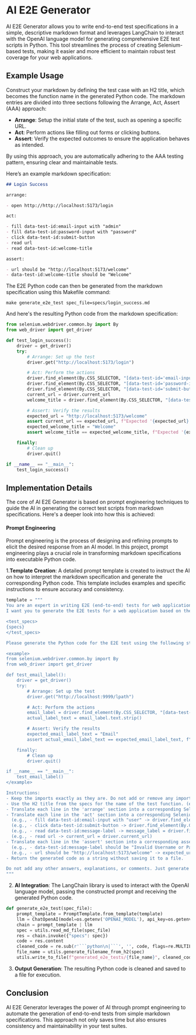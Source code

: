 # AI E2E Generator

AI E2E Generator allows you to write end-to-end test specifications in a simple, descriptive markdown format and leverages LangChain to interact with the OpenAI language model for generating comprehensive E2E test scripts in Python. This tool streamlines the process of creating Selenium-based tests, making it easier and more efficient to maintain robust test coverage for your web applications.

## Example Usage

Construct your markdown by defining the test case with an H2 title, which becomes the function name in the generated Python code. The markdown entries are divided into three sections following the Arrange, Act, Assert (AAA) approach:

- **Arrange**: Setup the initial state of the test, such as opening a specific URL.
- **Act**: Perform actions like filling out forms or clicking buttons.
- **Assert**: Verify the expected outcomes to ensure the application behaves as intended.

By using this approach, you are automatically adhering to the AAA testing pattern, ensuring clear and maintainable tests.

Here’s an example markdown specification:

```markdown
## Login Success

arrange:

- open http://http://localhost:5173/login

act:

- fill data-test-id:email-input with "admin"
- fill data-test-id:password-input with "password"
- click data-test-id:submit-button
- read url
- read data-test-id:welcome-title

assert:

- url should be "http://localhost:5173/welcome"
- data-test-id:welcome-title should be "Welcome"
```

The E2E Python code can then be generated from the markdown specification using this Makefile command:

```shell
make generate_e2e_test spec_file=specs/login_success.md
```

And here's the resulting Python code from the markdown specification:

```python
from selenium.webdriver.common.by import By
from web_driver import get_driver

def test_login_success():
    driver = get_driver()
    try:
        # Arrange: Set up the test
        driver.get("http://localhost:5173/login")

        # Act: Perform the actions
        driver.find_element(By.CSS_SELECTOR, "[data-test-id='email-input']").send_keys("admin")
        driver.find_element(By.CSS_SELECTOR, "[data-test-id='password-input']").send_keys("password")
        driver.find_element(By.CSS_SELECTOR, "[data-test-id='submit-button']").click()
        current_url = driver.current_url
        welcome_title = driver.find_element(By.CSS_SELECTOR, "[data-test-id='welcome-title']").text

        # Assert: Verify the results
        expected_url = "http://localhost:5173/welcome"
        assert current_url == expected_url, f"Expected '{expected_url}', but got '{current_url}'"
        expected_welcome_title = "Welcome"
        assert welcome_title == expected_welcome_title, f"Expected '{expected_welcome_title}', but got '{welcome_title}'"

    finally:
        # Clean up
        driver.quit()

if __name__ == "__main__":
    test_login_success()
```

## Implementation Details

The core of AI E2E Generator is based on prompt engineering techniques to guide the AI in generating the correct test scripts from markdown specifications. Here's a deeper look into how this is achieved:

#### Prompt Engineering

Prompt engineering is the process of designing and refining prompts to elicit the desired response from an AI model. In this project, prompt engineering plays a crucial role in transforming markdown specifications into executable Python code.

1.**Template Creation**: A detailed prompt template is created to instruct the AI on how to interpret the markdown specification and generate the corresponding Python code. This template includes examples and specific instructions to ensure accuracy and consistency.

```python
template = """
You are an expert in writing E2E (end-to-end) tests for web applications using Selenium.
I want you to generate the E2E tests for a web application based on the following specifications:

<test_specs>
{specs}
</test_specs>

Please generate the Python code for the E2E test using the following structure:

<example>
from selenium.webdriver.common.by import By
from web_driver import get_driver

def test_email_label():
    driver = get_driver()
    try:
        # Arrange: Set up the test
        driver.get("http://localhost:9999/lpath")

        # Act: Perform the actions
        email_label = driver.find_element(By.CSS_SELECTOR, "[data-test-id='email-label']")
        actual_label_text = email_label.text.strip()

        # Assert: Verify the results
        expected_email_label_text = "Email"
        assert actual_email_label_text == expected_email_label_text, f"Expected '[expected_email_label_text]', but got '[actual_email_label_text]'"

    finally:
        # Clean up
        driver.quit()

if __name__ == "__main__":
    test_email_label()
</example>

Instructions:
- Keep the imports exactly as they are. Do not add or remove any import statements.
- Use the H2 title from the specs for the name of the test function. (e.g., ## Email Label -> def test_email_label():)
- Translate each line in the 'arrange' section into a corresponding Selenium command. (e.g., - open http://localhost:5173/login -> driver.get("http://localhost:5173/login"))
- Translate each line in the 'act' section into a corresponding Selenium command to interact with elements by their data-test-id attribute.
  (e.g., - fill data-test-id:email-input with "user" -> driver.find_element(By.CSS_SELECTOR, "[data-test-id='email-input']").send_keys("user"))
  (e.g., - click data-test-id:submit-button -> driver.find_element(By.CSS_SELECTOR, "[data-test-id='submit-button']").click())
  (e.g., - read data-test-id:message-label -> message_label = driver.find_element(By.CSS_SELECTOR, "[data-test-id='message-label']").text.strip())
  (e.g., - read url -> current_url = driver.current_url)
- Translate each line in the 'assert' section into a corresponding assert statement.
  (e.g., - data-test-id:message-label should be "Invalid Username or Password" -> expected_message_label_text = "Invalid Username or Password" and assert actual_message_label_text == expected_message_label_text, f"Expected '{{expected_message_label_text}}', but got '{{actual_message_label_text}}'")
  (e.g., - url should be "http://localhost:5173/welcome" -> expected_url = "http://localhost:5173/welcome" and assert current_url == expected_url, f"Expected '{{expected_url}}', but got '{{current_url}}'")
- Return the generated code as a string without saving it to a file.

Do not add any other answers, explanations, or comments. Just generate the Python code for the E2E test based on the provided specifications.
"""
```

2. **AI Integration**: The LangChain library is used to interact with the OpenAI language model, passing the constructed prompt and receiving the generated Python code.

````python
def generate_e2e_test(spec_file):
    prompt_template = PromptTemplate.from_template(template)
    llm = ChatOpenAI(model=os.getenv('OPENAI_MODEL'), api_key=os.getenv('OPENAI_API_KEY'))
    chain = prompt_template | llm
    spec = utils.read_md_file(spec_file)
    res = chain.invoke({"specs": spec})
    code = res.content
    cleaned_code = re.sub(r'```python\n|```', '', code, flags=re.MULTILINE)
    file_name = utils.generate_filename_from_h2(spec)
    utils.write_to_file(f"generated_e2e_tests/{file_name}", cleaned_code)
````

3. **Output Generation**: The resulting Python code is cleaned and saved to a file for execution.

## Conclusion

AI E2E Generator leverages the power of AI through prompt engineering to automate the generation of end-to-end tests from simple markdown specifications. This approach not only saves time but also ensures consistency and maintainability in your test suites.
